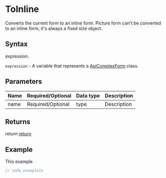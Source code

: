 # ToInline

Converts the current form to an inline form. Picture form can't be converted to an inline form, it's always a fixed size object.

## Syntax

expression.

`expression` - A variable that represents a [ApiComplexForm](../ApiComplexForm.md) class.

## Parameters

| **Name** | **Required/Optional** | **Data type** | **Description** |
| ------------- | ------------- | ------------- | ------------- |
| name | Required/Optional | type | Description |

## Returns

return
[return](todo_link)

## Example

This example

```javascript
// todo_examplele
```